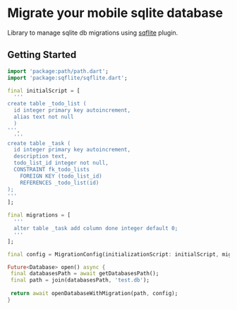 # Migrate your mobile sqlite database

Library to manage sqlite db migrations using [sqflite](https://pub.dartlang.org/packages/sqflite) plugin.

## Getting Started

```dart
import 'package:path/path.dart';
import 'package:sqflite/sqflite.dart';

final initialScript = [
  '''
create table _todo_list (
  id integer primary key autoincrement,
  alias text not null
  )
''',
  '''
create table _task (
  id integer primary key autoincrement,
  description text,
  todo_list_id integer not null,
  CONSTRAINT fk_todo_lists
    FOREIGN KEY (todo_list_id)
    REFERENCES _todo_list(id)
);
'''
];

final migrations = [
  '''
  alter table _task add column done integer default 0;
  '''
];

final config = MigrationConfig(initializationScript: initialScript, migrationScripts: migrations);

Future<Database> open() async {
 final databasesPath = await getDatabasesPath();
 final path = join(databasesPath, 'test.db');
 
 return await openDatabaseWithMigration(path, config);
}
```
